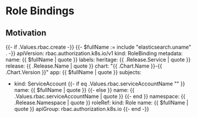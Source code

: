 # Role Bindings

## Motivation

{{- if .Values.rbac.create -}}
{{- $fullName := include "elasticsearch.uname" . -}}
apiVersion: rbac.authorization.k8s.io/v1
kind: RoleBinding
metadata:
  name: {{ $fullName | quote }}
  labels:
    heritage: {{ .Release.Service | quote }}
    release: {{ .Release.Name | quote }}
    chart: "{{ .Chart.Name }}-{{ .Chart.Version }}"
    app: {{ $fullName | quote }}
subjects:
  - kind: ServiceAccount
    {{- if eq .Values.rbac.serviceAccountName "" }}
    name: {{ $fullName | quote }}
    {{- else }}
    name: {{ .Values.rbac.serviceAccountName | quote }}
    {{- end }}
    namespace: {{ .Release.Namespace | quote }}
roleRef:
  kind: Role
  name: {{ $fullName | quote }}
  apiGroup: rbac.authorization.k8s.io
{{- end -}}
